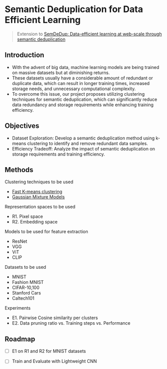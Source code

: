 # Semantic Deduplication for Data Efficient Learning

> Extension to [SemDeDup: Data-efficient learning at web-scale through semantic deduplication](https://arxiv.org/abs/2303.09540)


## Introduction
- With the advent of big data, machine learning models are being trained on massive datasets but at diminishing returns. 
- These datasets usually have a considerable amount of redundant or duplicate data, which can result in longer training times, increased storage needs, and unnecessary computational complexity. 
- To overcome this issue, our project proposes utilizing clustering techniques for semantic deduplication, which can significantly reduce data redundancy and storage requirements while enhancing training efficiency.


## Objectives
- Dataset Exploration: Develop a semantic deduplication method using k-means clustering to identify and remove redundant data samples.
- Efficiency Tradeoff: Analyze the impact of semantic deduplication on storage requirements and training efficiency.

## Methods
Clustering techniques to be used
- [Fast K-means clustering](https://github.com/DeMoriarty/fast_pytorch_kmeans)
- [Gaussian Mixture Models](https://github.com/ldeecke/gmm-torch)

Representation spaces to be used
- R1. Pixel space
- R2. Embedding space

Models to be used for feature extraction
- ResNet
- VGG
- ViT
- CLIP 

Datasets to be used
- MNIST
- Fashion MNIST
- CIFAR-10,100
- Stanford Cars
- Caltech101

Experiments
- E1. Pairwise Cosine similarity per clusters 
- E2. Data pruning ratio vs. Training steps vs. Performance

## Roadmap
- [ ] E1 on R1 and R2 for MNIST datasets
- [ ] Train and Evaluate with Lightweight CNN

